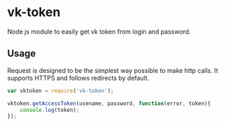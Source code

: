 # vk-token
Node js module to easily get vk token from login and password.

## Usage
Request is designed to be the simplest way possible to make http calls. It supports HTTPS and follows redirects by default.

```js
var vktoken = require('vk-token');

vktoken.getAccessToken(usename, password, function(error, token){
	console.log(token);
});
```